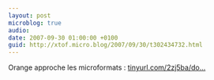 ```yaml
---
layout: post
microblog: true
audio: 
date: 2007-09-30 01:00:00 +0100
guid: http://xtof.micro.blog/2007/09/30/t302434732.html
---
```

Orange approche les microformats : [tinyurl.com/2zj5ba/do...](http://tinyurl.com/2zj5ba/document&amp;JDocumentOid=678)
